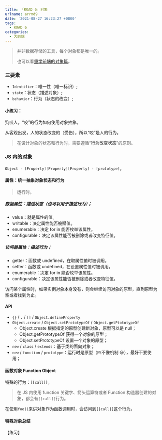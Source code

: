 ```yaml
---
title: 「ROAD 6」对象
urlname: arrmd9
date: '2021-08-27 16:23:27 +0800'
tags:
  - ROAD 6
categories:
  - 大前端
---
```


> 并非数据存储的工具，每个对象都是唯一的。
>
> 也可以看[重学前端的对象篇](https://www.yuque.com/httishere/running/wev3mi)。

### 三要素

- `Identifier`：唯一性（唯一标识）;
- `state`：状态（描述对象）;
- `behavior`：行为（状态的改变）;

#### 小练习：

狗咬人，“咬”的行为如何使用对象抽象。

从客观出发，人的状态改变的（受伤），所以“咬”是人的行为。

> 在设计对象的状态和行为时，需要遵循“**行为改变状态**”的原则。

### JS 内的对象

`Object - [Property][Property][Property] - [prototype]`。

#### 属性：统一抽象对象状态和行为

> 运行时。

##### 数据属性：描述状态（也可以用于描述行为）；

- value：就是属性的值。
- writable：决定属性能否被赋值。
- enumerable：决定 for in 能否枚举该属性。
- configurable：决定该属性能否被删除或者改变特征值。

##### 访问器属性：描述行为；

- getter：函数或 undefined，在取属性值时被调用。
- setter：函数或 undefined，在设置属性值时被调用。
- enumerable：决定 for in 能否枚举该属性。
- configurable：决定该属性能否被删除或者改变特征值。

访问某个属性时，如果实例对象本身没有，则会继续访问对象的原型，直到原型为空或者找到为止。

#### API

- `{}` / `.` / `[]` / `Object.defineProperty`
- `Object.create` / `Object.setPrototypeOf` / `Object.getPtototypeOf`
  - Object.create 根据指定的原型创建新对象，原型可以是 null；
  - Object.getPrototypeOf 获得一个对象的原型；
  - Object.setPrototypeOf 设置一个对象的原型；
- `new` / `class` / `extends`：基于类的面向对象；
- `new` / `function` / `prototype`：运行时是原型（四不像机制 😆），最好不要使用；

#### 函数对象 Function Object

特殊的行为：`[[call]]`。

> 在 JS 内使用 function 关键字、箭头运算符或者 Function 构造器创建的对象，都会有`[[call]]`行为。

在使用`foo()`来讲对象作为函数调用时，会访问到`[[call]]`这个行为。

#### 特殊对象总结

【练习】
